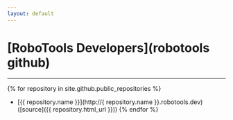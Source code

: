 ```yaml
---
layout: default
---
```


# [RoboTools Developers](robotools github)

----

{% for repository in site.github.public_repositories %}
* [{{ repository.name }}](http://{ repository.name }}.robotools.dev) ([source]({{ repository.html_url }}))
{% endfor %}